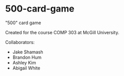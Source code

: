 500-card-game
=============

"500" card game

Created for the course COMP 303 at McGill University.

Collaborators:
* Jake Shamash
* Brandon Hum
* Ashley Kim
* Abigail White

